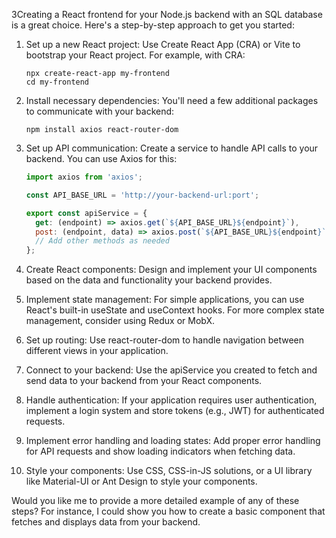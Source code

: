 3Creating a React frontend for your Node.js backend with an SQL database is a great choice. Here's a step-by-step approach to get you started:

1. Set up a new React project:
   Use Create React App (CRA) or Vite to bootstrap your React project. For example, with CRA:

   ```
   npx create-react-app my-frontend
   cd my-frontend
   ```

2. Install necessary dependencies:
   You'll need a few additional packages to communicate with your backend:

   ```
   npm install axios react-router-dom
   ```

3. Set up API communication:
   Create a service to handle API calls to your backend. You can use Axios for this:

   ```javascript
   import axios from 'axios';

   const API_BASE_URL = 'http://your-backend-url:port';

   export const apiService = {
     get: (endpoint) => axios.get(`${API_BASE_URL}${endpoint}`),
     post: (endpoint, data) => axios.post(`${API_BASE_URL}${endpoint}`, data),
     // Add other methods as needed
   };
   ```

4. Create React components:
   Design and implement your UI components based on the data and functionality your backend provides.

5. Implement state management:
   For simple applications, you can use React's built-in useState and useContext hooks. For more complex state management, consider using Redux or MobX.

6. Set up routing:
   Use react-router-dom to handle navigation between different views in your application.

7. Connect to your backend:
   Use the apiService you created to fetch and send data to your backend from your React components.

8. Handle authentication:
   If your application requires user authentication, implement a login system and store tokens (e.g., JWT) for authenticated requests.

9. Implement error handling and loading states:
   Add proper error handling for API requests and show loading indicators when fetching data.

10. Style your components:
    Use CSS, CSS-in-JS solutions, or a UI library like Material-UI or Ant Design to style your components.

Would you like me to provide a more detailed example of any of these steps? For instance, I could show you how to create a basic component that fetches and displays data from your backend.